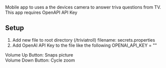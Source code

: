 Mobile app to uses a the devices camera to answer triva questions from TV. This app requires OpenAPI API Key

Setup
---------------------
1. Add new file to root directory (/triviatroll)
  filename: secrets.properties
1. Add OpenAI API Key to the file like the following
  OPENAI_API_KEY = ""

Volume Up Button: Snaps picture  
Volume Down Button: Cycle zoom


